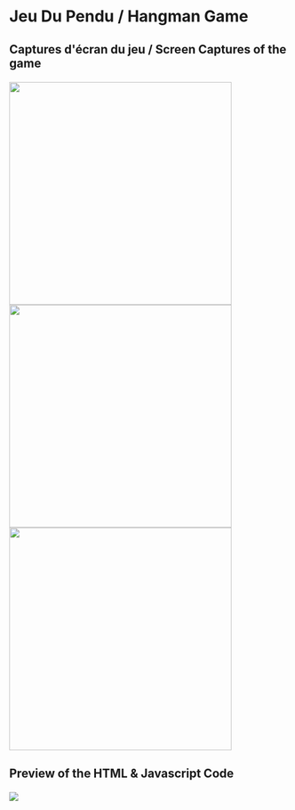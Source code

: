 <h1> Jeu Du Pendu / Hangman Game </h1>
<h2> Captures d'écran du jeu / Screen Captures of the game <p>
<img src = "https://i.imgur.com/u0eDgD4.png" width = 400px>
<img src = "https://i.imgur.com/jiQ7cqt.png" width = 400px>
<img src = "https://i.imgur.com/DWKAeCG.png" width = 400px>
 <h2> Preview of the HTML & Javascript Code <p>
  <img src = "https://i.imgur.com/02Z72du.png">

 

